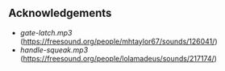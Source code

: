 ## Acknowledgements

- _gate-latch.mp3_ (https://freesound.org/people/mhtaylor67/sounds/126041/)
- _handle-squeak.mp3_ (https://freesound.org/people/lolamadeus/sounds/217174/)
